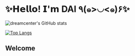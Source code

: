 # ✨𝗛𝗲𝗹𝗹𝗼! 𝗜'𝗺 DAI ٩(๑>◡<๑)۶✨


![dreamcenter's GitHub stats](https://github-readme-stats.vercel.app/api?username=dreamcenter&show_icons=true&theme=radical)

[![Top Langs](https://github-readme-stats.vercel.app/api/top-langs/?username=dreamcenter&layout=compact)](https://github.com/dreamcenter/dreamcenter-my)

## Welcome

